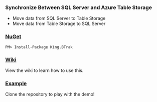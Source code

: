 ### Synchronize Between SQL Server and Azure Table Storage
+ Move data from SQL Server to Table Storage
+ Move data from Table Storage to SQL Server

### [NuGet](https://www.nuget.org/packages/King.BTrak)
```
PM> Install-Package King.BTrak
```

### [Wiki](https://github.com/jefking/King.B-Trak/wiki)
View the wiki to learn how to use this.

### [Example](https://github.com/jefking/King.B-Trak/tree/master/King.BTrak.Program)
Clone the repository to play with the demo!
